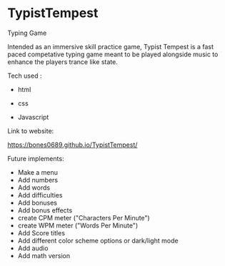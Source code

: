 # TypistTempest

Typing Game

Intended as an immersive skill practice game, Typist Tempest is a fast paced competative typing game meant to be played alongside music to enhance the players trance like state.

Tech used :

- html

- css

- Javascript

Link to website:

https://bones0689.github.io/TypistTempest/

Future implements: 

- Make a menu
- Add numbers
- Add words
- Add difficulties
- Add bonuses
- Add bonus effects
- create CPM meter ("Characters Per Minute")
- create WPM meter ("Words Per Minute")
- Add Score titles 
- Add different color scheme options or dark/light mode
- Add audio
- Add math version